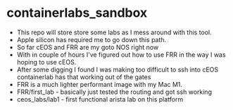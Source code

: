 # containerlabs_sandbox
- This repo will store store some labs as I mess around with this tool.
- Apple silicon has required me to go down this path.
- So far cEOS and FRR are my goto NOS right now
- With in couple of hours I've figured out how to use FRR in the way I was hoping to use cEOS.
- After some digging I found I was making too difficult to ssh into cEOS containerlab has that working out of the gates
- FRR is a much lighter performant image with my Mac M1.
- FRR/first_lab - basically just tested the routing and got ssh working
- ceos_labs/lab1 - first functional arista lab on this platform

